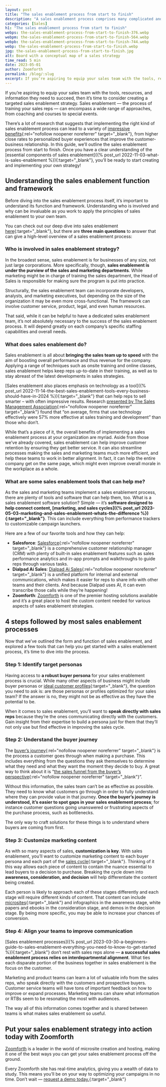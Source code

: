 ```yaml
---
layout: post
title: "The sales enablement process from start to finish"
description: "A sales enablement process comprises many complicated and moving parts which is why mastering all the elements should be a priority for your organization."
categories: [Sales]
h1: "The sales enablement process from start to finish"
webps: the-sales-enablement-process-from-start-to-finish-376.webp
webpm: the-sales-enablement-process-from-start-to-finish-564.webp
webpb: the-sales-enablement-process-from-start-to-finish-744.webp
webp: the-sales-enablement-process-from-start-to-finish.webp
jpg: the-sales-enablement-process-from-start-to-finish.jpg
alt: Board with a conceptual map of a sales strategy
time_read: 5 min
date: 2023-05-01
author: Zoomforth
permalink: /blog/:slug
excerpt: If you’re aspiring to equip your sales team with the tools, resources, and information they need to succeed, then it’s time to consider creating a targeted sales enablement strategy.
---
```

If you’re aspiring to equip your sales team with the tools, resources, and information they need to succeed, then it’s time to consider creating a targeted sales enablement strategy. Sales enablement — the process of training your sales reps — can encompass a wide range of approaches, from coaching and courses to special events.

There’s a lot of research that suggests that implementing the right kind of sales enablement process can lead to a variety of [impressive benefits](https://spotio.com/blog/sales-enablement/){:rel="nofollow noopener noreferrer" target="_blank"}, from higher close rates to personalized buyer experiences that improve the customer-business relationship. In this guide, we’ll outline the sales enablement process from start to finish. Once you have a clear understanding of the [essential components of sales enablement]({% post_url 2022-11-03-what-is-sales-enablement %}){:target="_blank"}, you’ll be ready to start creating and implementing your own strategy!

## Understanding the sales enablement function and framework

Before diving into the sales enablement process itself, it’s important to understand its function and framework. Understanding who is involved and why can be invaluable as you work to apply the principles of sales enablement to your own team.

You can check out our deep dive into sales enablement [here]({{'blog/a-beginners-guide-to-sales-enablement-everything-you-need-to-know-to-get-started'|relative_url}}){:target="_blank"}, but there are **three main questions** to answer that can give a high-level overview of a sales enablement process:

### Who is involved in sales enablement strategy?

In the broadest sense, sales enablement is for businesses of any size, not just large corporations. More specifically, though, **sales enablement is under the purview of the sales and marketing departments**. While marketing might be in charge of training the sales department, the Head of Sales is responsible for making sure the program is put into practice.

Structurally, the sales enablement team can incorporate developers, analysts, and marketing executives, but depending on the size of the organization it may be even more cross-functional. The framework can involve customer service, product, legal, and even human resources.

That said, while it can be helpful to have a dedicated sales enablement team, it’s not absolutely necessary to the success of the sales enablement process. It will depend greatly on each company’s specific staffing capabilities and overall needs.

### What does sales enablement do?

Sales enablement is all about **bringing the sales team up to speed** with the aim of boosting overall performance and thus revenue for the company. Applying a range of techniques such as onsite training and online classes, sales enablement helps keep reps up-to-date in their training, as well as to stay abreast of the latest developments in sales strategies.

[Sales enablement also places emphasis on technology as a tool]({% post_url 2022-11-14-the-best-sales-enablement-tools-every-business-should-have-in-2024 %}){:target="_blank"} that can help reps to sell smarter – with often impressive results. Research [presented by The Sales Management Association](https://www.brainshark.com/ideas-blog/sales-enablement-statistics/){:rel="nofollow noopener noreferrer" target="_blank"} found that “on average, firms that use technology effectively were 57% more effective at sales training and development” than those who don’t.

While that’s a piece of it, the overall benefits of implementing a sales enablement process at your organization are myriad. Aside from those we’ve already covered, sales enablement can help improve customer retention by ensuring they get better service. It can also streamline processes making the sales and marketing teams much more efficient, and help these teams to work in better alignment. In fact, it can help the entire company get on the same page, which might even improve overall morale in the workplace as a whole.

### What are some sales enablement tools that can help me?

As the sales and marketing teams implement a sales enablement process, there are plenty of tools and software that can help them, too. What is a sales enablement software solution? Simple — it’s **software designed to help connect content, [marketing, and sales cycles]({% post_url 2023-05-03-marketing-and-sales-enablement-whats-the-difference %}){:target="_blank"}**. This can include everything from performance trackers to customizable campaign launchers.

Here are a few of our favorite tools and how they can help:

* **Salesforce**: [Salesforce](https://www.salesforce.com/){:rel="nofollow noopener noreferrer" target="_blank"} is a comprehensive customer relationship manager (CRM) with plenty of built-in sales enablement features such as sales performance analytics and in-app prompts and walkthroughs to guide reps through various tasks.
* **Dialpad Ai Sales**: [Dialpad Ai Sales](https://www.dialpad.com/){:rel="nofollow noopener noreferrer" target="_blank"} is a unified platform for internal and external communications, which makes it easier for reps to share info with other teams and their clients. And because Dialpad uses AI, it can even transcribe those calls while they’re happening!
* **Zoomforth**: [Zoomforth](/) is one of the premier hosting solutions available and it’s a great place to host the custom content needed for various aspects of sales enablement strategies.

## 4 steps followed by most sales enablement processes

Now that we’ve outlined the form and function of sales enablement, and explored a few tools that can help you get started with a sales enablement process, it’s time to dive into the process.

### Step 1: Identify target personas

Having access to **a robust buyer persona** for your sales enablement process is crucial. While many other aspects of business might include buyer personas or [ideal customer profiles]({{'blog/what-is-an-ideal-customer-profile-and-how-do-i-create-one'|relative_url}}){:target="_blank"}, the question you need to ask is: are those personas or profiles optimized for your sales team? If the answer is no, they might not be as effective as they have the potential to be.

When it comes to sales enablement, you’ll want to **speak directly with sales reps** because they’re the ones communicating directly with the customers. Gain insight from their expertise to build a persona just for them that they’ll not only use but find effective in improving the sales cycle.

### Step 2: Understand the buyer journey

The [buyer’s journey](https://www.zendesk.com/blog/buyer-journey/#:~:text=The%20buyer's%20journey%20%28sometimes%20called,purchase%20a%20product%20or%20service.){:rel="nofollow noopener noreferrer" target="_blank"} is the process a customer goes through when making a purchase. This includes everything from the questions they ask themselves to determine what they need and what they want the moment they decide to buy. A great way to think about it is “[the sales funnel from the buyer’s perspective](https://www.zendesk.com/blog/buyer-journey/#:~:text=The%20buyer's%20journey%20%28sometimes%20called,purchase%20a%20product%20or%20service.){:rel="nofollow noopener noreferrer" target="_blank"}”.

Without this information, the sales team can’t be as effective as possible. They need to know what customers go through in order to fully understand where they can provide value in that journey. **Once the buyer’s journey is understood, it’s easier to spot gaps in your sales enablement process**; for instance customer questions going unanswered or frustrating aspects of the purchase process, such as bottlenecks.

The only way to craft solutions for these things is to understand where buyers are coming from first.

### Step 3: Customize marketing content

As with so many aspects of sales, **customization is key**. With sales enablement, you’ll want to customize marketing content to each buyer persona and each part of the [sales cycle]({{'blog/your-guide-to-every-stage-of-the-b2b-sales-cycle'|relative_url}}){:target="_blank"}. Thinking of it this way allows each piece of content to contain the nuance essential to lead buyers to a decision to purchase. Breaking the cycle down into **awareness, consideration, and decision** will help differentiate the content being created.

Each person is likely to approach each of these stages differently and each stage will require different kinds of content. That content can include [microsites]({{'blog/microsite-vs-website-whats-the-difference'|relative_url}}){:target="_blank"} and infographics in the awareness stage, white papers and ebooks in the consideration stage, and demos in the decision stage. By being more specific, you may be able to increase your chances of conversion.

### Step 4: Align your teams to improve communication

[Sales enablement processes]({% post_url 2023-03-30-a-beginners-guide-to-sales-enablement-everything-you-need-to-know-to-get-started %}){:target="_blank"} don’t rest with sales reps alone — **a successful sales enablement process relies on interdepartmental alignment**. What ties each disparate portion of the business together in sales enablement is the focus on the customer.

Marketing and product teams can learn a lot of valuable info from the sales reps, who speak directly with the customers and prospective buyers. Customer service teams will have tons of important feedback on how to improve or expand processes. Marketing teams can share what information or RTBs seem to be resonating the most with audiences.

The way all of this information comes together and is shared between teams is what makes sales enablement so useful.

## Put your sales enablement strategy into action today with Zoomforth

[Zoomforth]({{site.baseurl}}) is a leader in the world of microsite creation and hosting, making it one of the best ways you can get your sales enablement process off the ground.

Every Zoomforth site has real-time analytics, giving you a wealth of data to study. This means you’ll be on your way to optimizing your campaigns in no time. Don’t wait — [request a demo today.]({{'request-demo'|relative_url}}){:target="_blank"}
